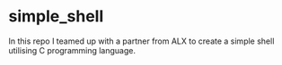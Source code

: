 # simple_shell
In this repo I teamed up with a partner from ALX to create a simple shell utilising C programming language.
